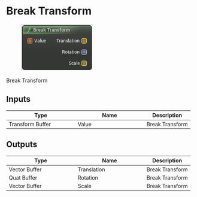 # Break Transform

<div align="left" data-full-width="false">

<figure><img src="Break_Transform.png" alt=""><figcaption></figcaption></figure>

</div>

Break Transform

## Inputs

<table>
<thead><tr><th width="170">Type</th><th width="170">Name</th><th>Description</th></tr></thead>
<tbody>
<tr><td>Transform Buffer</td><td>Value</td><td>Break Transform</td></tr>
</tbody>
</table>

## Outputs

<table>
<thead><tr><th width="170">Type</th><th width="170">Name</th><th>Description</th></tr></thead>
<tbody>
<tr><td>Vector Buffer</td><td>Translation</td><td>Break Transform</td></tr>
<tr><td>Quat Buffer</td><td>Rotation</td><td>Break Transform</td></tr>
<tr><td>Vector Buffer</td><td>Scale</td><td>Break Transform</td></tr>
</tbody>
</table>